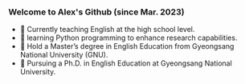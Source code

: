 ### Welcome to Alex's Github (since Mar. 2023)

- 🌳 Currently teaching English at the high school level.
- 🌳 learning Python programming to enhance research capabilities.
- 🌳 Hold a Master’s degree in English Education from Gyeongsang National University (GNU).
- 🍇 Pursuing a Ph.D. in English Education at Gyeongsang National University.
